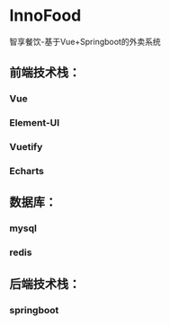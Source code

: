 # InnoFood
智享餐饮-基于Vue+Springboot的外卖系统
## 前端技术栈：
### Vue
### Element-UI
### Vuetify
### Echarts
## 数据库：
### mysql
### redis
## 后端技术栈：
### springboot
